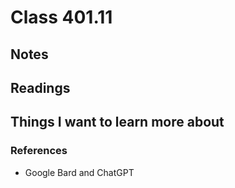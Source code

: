 # Class 401.11

## Notes

## Readings

## Things I want to learn more about

### References
- Google Bard and ChatGPT
